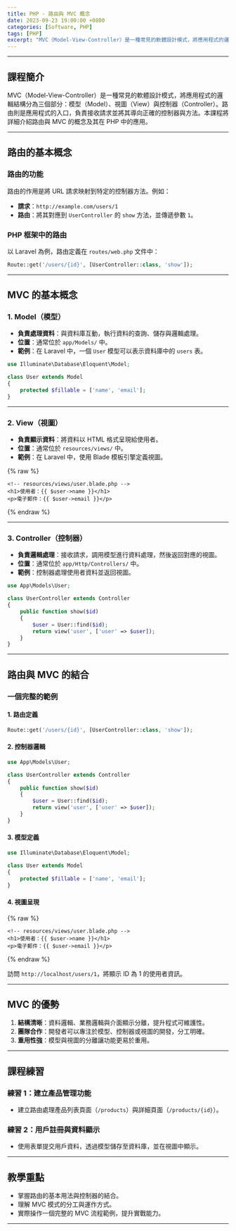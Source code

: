 ```yaml
---
title: PHP - 路由與 MVC 概念
date: 2023-09-23 19:00:00 +0800
categories: [Software, PHP]
tags: [PHP]
excerpt: "MVC（Model-View-Controller）是一種常見的軟體設計模式，將應用程式的邏輯結構分為三個部分：模型（Model）、視圖（View）與控制器（Controller）。路由則是應用程式的入口，負責接收請求並將其導向正確的控制器與方法。本課程將詳細介紹路由與 MVC 的概念及其在 PHP 中的應用。"
---
```


---

## 課程簡介

MVC（Model-View-Controller）是一種常見的軟體設計模式，將應用程式的邏輯結構分為三個部分：模型（Model）、視圖（View）與控制器（Controller）。路由則是應用程式的入口，負責接收請求並將其導向正確的控制器與方法。本課程將詳細介紹路由與 MVC 的概念及其在 PHP 中的應用。

---

## 路由的基本概念

### 路由的功能

路由的作用是將 URL 請求映射到特定的控制器方法。例如：

- **請求**：`http://example.com/users/1`
- **路由**：將其對應到 `UserController` 的 `show` 方法，並傳遞參數 `1`。

### PHP 框架中的路由

以 Laravel 為例，路由定義在 `routes/web.php` 文件中：

```php
Route::get('/users/{id}', [UserController::class, 'show']);
```

---

## MVC 的基本概念

### 1. Model（模型）

- **負責處理資料**：與資料庫互動，執行資料的查詢、儲存與邏輯處理。
- **位置**：通常位於 `app/Models/` 中。
- **範例**：在 Laravel 中，一個 `User` 模型可以表示資料庫中的 `users` 表。

```php
use Illuminate\Database\Eloquent\Model;

class User extends Model
{
    protected $fillable = ['name', 'email'];
}
```

---

### 2. View（視圖）

- **負責顯示資料**：將資料以 HTML 格式呈現給使用者。
- **位置**：通常位於 `resources/views/` 中。
- **範例**：在 Laravel 中，使用 Blade 模板引擎定義視圖。

{% raw %}
```blade
<!-- resources/views/user.blade.php -->
<h1>使用者：{{ $user->name }}</h1>
<p>電子郵件：{{ $user->email }}</p>
```
{% endraw %}

---

### 3. Controller（控制器）

- **負責邏輯處理**：接收請求，調用模型進行資料處理，然後返回對應的視圖。
- **位置**：通常位於 `app/Http/Controllers/` 中。
- **範例**：控制器處理使用者資料並返回視圖。

```php
use App\Models\User;

class UserController extends Controller
{
    public function show($id)
    {
        $user = User::find($id);
        return view('user', ['user' => $user]);
    }
}
```

---

## 路由與 MVC 的結合

### 一個完整的範例

#### 1. 路由定義

```php
Route::get('/users/{id}', [UserController::class, 'show']);
```

#### 2. 控制器邏輯

```php
use App\Models\User;

class UserController extends Controller
{
    public function show($id)
    {
        $user = User::find($id);
        return view('user', ['user' => $user]);
    }
}
```

#### 3. 模型定義

```php
use Illuminate\Database\Eloquent\Model;

class User extends Model
{
    protected $fillable = ['name', 'email'];
}
```

#### 4. 視圖呈現

{% raw %}
```blade
<!-- resources/views/user.blade.php -->
<h1>使用者：{{ $user->name }}</h1>
<p>電子郵件：{{ $user->email }}</p>
```
{% endraw %}

訪問 `http://localhost/users/1`，將顯示 ID 為 1 的使用者資訊。

---

## MVC 的優勢

1. **結構清晰**：資料邏輯、業務邏輯與介面顯示分離，提升程式可維護性。
2. **團隊合作**：開發者可以專注於模型、控制器或視圖的開發，分工明確。
3. **重用性強**：模型與視圖的分離讓功能更易於重用。

---

## 課程練習

### 練習 1：建立產品管理功能

- 建立路由處理產品列表頁面（`/products`）與詳細頁面（`/products/{id}`）。

### 練習 2：用戶註冊與資料顯示

- 使用表單提交用戶資料，透過模型儲存至資料庫，並在視圖中顯示。

---

## 教學重點

- 掌握路由的基本用法與控制器的結合。
- 理解 MVC 模式的分工與運作方式。
- 實際操作一個完整的 MVC 流程範例，提升實戰能力。

---
